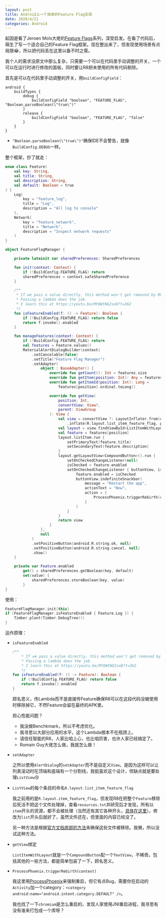 ```yaml
---
layout: post
title: Android上一个简单的Feature Flag实现
date: 2020/4/21
categories: Android
---
```


起因是看了Jeroen Mols大佬的[Feature Flags](https://jeroenmols.com/blog/2019/08/13/featureflags/)系列，深受启发。在看了代码后，萌生了写一个适合自己的Feature Flag框架。现在整出来了，但发现使用场景有点局限😂，所以把代码丢在这里以备不时之需。

<!--more-->

我个人的需求没原文中那么复杂，只需要一个可以在代码里手动调整的开关，一个可以在运行时进行修改的面板，同时要让R8把未使用的所有代码剔除。

首先是可以在代码里手动调整的开关，用`buildConfigField`：

```Grovvy
android {
    buildTypes {
        debug {
            buildConfigField "boolean", "FEATURE_FLAG", "Boolean.parseBoolean(\"true\")"
        }
        release {
            buildConfigField "boolean", "FEATURE_FLAG", "false"
        }
    }
}
```

- `"Boolean.parseBoolean(\"true\")"`确保IDE不会警告，就像`BuildConfig.DEBUG`一样。

整个框架，抄了就走：

```Kotlin
enum class Feature(
    val key: String,
    val title: String,
    val description: String,
    val default: Boolean = true
) {
    Log(
        key = "feature_log",
        title = "Log",
        description = "All log to console"
    ),
    Network(
        key = "feature_network",
        title = "Network",
        description = "Inspect network requests"
    )
}

object FeatureFlagManager {

    private lateinit var sharedPreferences: SharedPreferences

    fun init(context: Context) {
        if (!BuildConfig.FEATURE_FLAG) return
        sharedPreferences = context.safeSharedPreference
    }

    /**
     * If we pass a value directly, this method won't get removed by R8.
     * Passing a lambda does the job.
     * I learn this at https://youtu.be/MYQWtNG2so8?t=362
     */
    fun isFeatureEnabled(f: () -> Feature): Boolean {
        if (!BuildConfig.FEATURE_FLAG) return false
        return f.invoke().enabled
    }

    fun manageFeatures(context: Context) {
        if (!BuildConfig.FEATURE_FLAG) return
        val features = Feature.values()
        MaterialAlertDialogBuilder(context)
            .setCancelable(false)
            .setTitle("Feature Flag Manager")
            .setAdapter(
                object : BaseAdapter() {
                    override fun getCount(): Int = features.size
                    override fun getItem(position: Int): Any = features[position]
                    override fun getItemId(position: Int): Long =
                        features[position].ordinal.toLong()

                    override fun getView(
                        position: Int,
                        convertView: View?,
                        parent: ViewGroup
                    ): View {
                        val view = convertView ?: LayoutInflater.from(context)
                            .inflate(R.layout.list_item_feature_flag, parent, false)
                        val layout = view.findViewById<ListItemWithLayout>(R.id.listItemFeatureFlag)
                        val feature = features[position]
                        layout.listItem.run {
                            setPrimaryText(feature.title)
                            setSecondaryText(feature.description)
                        }
                        layout.getLayoutView<CompoundButton>().run {
                            setOnCheckedChangeListener(null)
                            isChecked = feature.enabled
                            setOnCheckedChangeListener { buttonView, isChecked ->
                                feature.enabled = isChecked
                                buttonView.indefiniteSnackbar(
                                    message = "Restart the app",
                                    actionText = "Now",
                                    action = {
                                        ProcessPhoenix.triggerRebirth(context)
                                    }
                                )
                            }
                        }
                        return view
                    }
                },
                null
            )
            .setPositiveButton(android.R.string.ok, null)
            .setPositiveButton(android.R.string.cancel, null)
            .show()
    }

    private var Feature.enabled
        get() = sharedPreferences.getBoolean(key, default)
        set(value) {
            sharedPreferences.storeBoolean(key, value)
        }
}
```

使用：

```Kotlin
FeatureFlagManager.init(this)
if (FeatureFlagManager.isFeatureEnabled { Feature.Log }) {
    Timber.plant(Timber.DebugTree())
}
```

运作原理：

- `isFeatureEnabled`

  ```Kotlin
  /**
      * If we pass a value directly, this method won't get removed by R8.
      * Passing a lambda does the job.
      * I learn this at https://youtu.be/MYQWtNG2so8?t=362
      */
  fun isFeatureEnabled(f: () -> Feature): Boolean {
      if (!BuildConfig.FEATURE_FLAG) return false
      return f.invoke().enabled
  }
  ```

  顾名思义，传Lambda而不是直接传Feature确保R8可以在这段代码没被使用时移除掉它，不然Feature会留在最终的APK里。

  担心性能问题？

  - 我没做Benchkmark，所以不考虑优化。
  - 我寻思以大部分应用的水平，这个Lambda根本不在瓶颈上。
  - 请信任智能的R8，人家比咱上心，也比咱厉害，也许人家已经搞定了。
  - Romain Guy大佬怎么做，我就怎么做！

- `setAdapter`

  之所以使用`AlertDialog`的`setAdapter`而不是自定义`View`，是因为这样可以让列表滚动时在顶端和底端有一个分割线，我挺喜欢这个设计，但缺点就是要处理`ListView`😢

- `ListView`的每个条目的命名`R.layout.list_item_feature_flag`

  我之前用的是`R.layout.item_feature_flag`，但发现R8在把整个`Feature`移除后死活不把这个文件处理掉，查看`resources.txt`并研究后才发现，所有以`item`开头的资源，都不会被处理（当然还有其它各种开头，[具体在这里](https://android.googlesource.com/platform/tools/base/+/master/build-system/gradle-core/src/main/groovy/com/android/build/gradle/tasks/ResourceUsageAnalyzer.java#827)）。修改为`list`开头后就好了，虽然文件还在，但里面的内容已经没了。

  另一种方法是根据[官方文档底部的方法](https://developer.android.com/studio/build/shrink-code.html#troubleshoot-resource-shrink)来确保这些文件被移除。我懒，所以没试这种方法。

- `getView`绑定

   `ListItemWithLayout`就是一个`CompoundButton`配一个`TextView`，不稀奇。包括其他的一些方法，都是简单包装了一下，顾名思义。

- `ProcessPhoenix.triggerRebirth(context)`

   我这里用[ProcessPhoenix](https://github.com/JakeWharton/ProcessPhoenix)来强制重启，但它有点Bug，需要你在启动的`Activity`加一个category：`<category android:name="android.intent.category.DEFAULT" />`。

   我也找了一下`chromium`是怎么重启的，发现人家使用JNI重启进程，我寻思有没有谁来打包成一个库呀？
